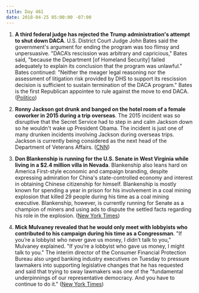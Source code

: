 ```yaml
---
title: Day 461
date: 2018-04-25 05:00:00 -07:00
---
```


1. **A third federal judge has rejected the Trump administration's attempt to shut down DACA**. U.S. District Court Judge John Bates said the government's argument for ending the program was too flimsy and unpersuasive. "DACA’s rescission was arbitrary and capricious," Bates said, "because the Department \[of Homeland Security\] failed adequately to explain its conclusion that the program was unlawful." Bates continued: "Neither the meager legal reasoning nor the assessment of litigation risk provided by DHS to support its rescission decision is sufficient to sustain termination of the DACA program." Bates is the first Republican appointee to rule against the move to end DACA. ([Politico](https://www.politico.com/story/2018/04/24/third-judge-rules-against-trump-daca-550092))

2. **Ronny Jackson got drunk and banged on the hotel room of a female coworker in 2015 during a trip overseas**. The 2015 incident was so disruptive that the Secret Service had to step in and calm Jackson down so he wouldn't wake up President Obama. The incident is just one of many drunken incidents involving Jackson during overseas trips. Jackson is currently being considered as the next head of the Department of Veterans Affairs. ([CNN](https://www.cnn.com/2018/04/24/politics/ronny-jackson-door-allegations/index.html))

3. **Don Blankenship is running for the U.S. Senate in West Virginia while living in a $2.4 million villa in Nevada**. Blankenship also leans hard on America First-style economic and campaign branding, despite expressing admiration for China's state-controlled economy and interest in obtaining Chinese citizenship for himself. Blankenship is mostly known for spending a year in prison for his involvement in a coal mining explosion that killed 29 people during his time as a coal mining executive. Blankenship, however, is currently running for Senate as a champion of miners and using ads to dispute the settled facts regarding his role in the explosion. ([New York Times](https://www.nytimes.com/2018/04/25/us/politics/don-blankenship-china-west-virginia.html))

4. **Mick Mulvaney revealed that he would only meet with lobbyists who contributed to his campaign during his time as a Congressman**. "If you’re a lobbyist who never gave us money, I didn’t talk to you," Mulvaney explained. "If you’re a lobbyist who gave us money, I might talk to you." The interim director of the Consumer Financial Protection Bureau also urged banking industry executives on Tuesday to pressure lawmakers into supporting legislative changes that he has requested and said that trying to sway lawmakers was one of the "fundamental underpinnings of our representative democracy. And you have to continue to do it." ([New York Times](https://www.nytimes.com/2018/04/24/us/mulvaney-consumer-financial-protection-bureau.html))